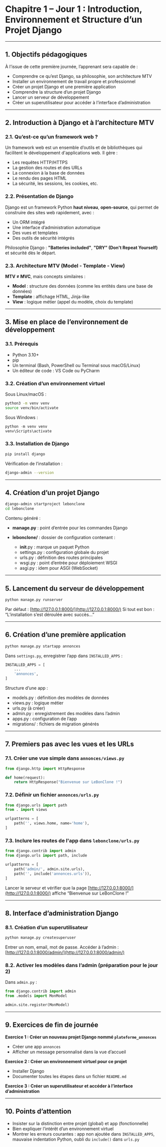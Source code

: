# **Chapitre 1 – Jour 1 : Introduction, Environnement et Structure d’un Projet Django**

---

## **1. Objectifs pédagogiques**

À l’issue de cette première journée, l’apprenant sera capable de :

* Comprendre ce qu’est Django, sa philosophie, son architecture MTV
* Installer un environnement de travail propre et professionnel
* Créer un projet Django et une première application
* Comprendre la structure d’un projet Django
* Lancer un serveur de développement
* Créer un superutilisateur pour accéder à l’interface d’administration

---

## **2. Introduction à Django et à l’architecture MTV**

### **2.1. Qu’est-ce qu’un framework web ?**

Un framework web est un ensemble d’outils et de bibliothèques qui facilitent le développement d'applications web. Il gère :

* Les requêtes HTTP/HTTPS
* La gestion des routes et des URLs
* La connexion à la base de données
* Le rendu des pages HTML
* La sécurité, les sessions, les cookies, etc.

### **2.2. Présentation de Django**

Django est un framework Python **haut niveau**, **open-source**, qui permet de construire des sites web rapidement, avec :

* Un ORM intégré
* Une interface d’administration automatique
* Des vues et templates
* Des outils de sécurité intégrés

Philosophie Django : **"Batteries included"**, **"DRY" (Don't Repeat Yourself)** et sécurité dès le départ.

### **2.3. Architecture MTV (Model - Template - View)**

**MTV ≠ MVC**, mais concepts similaires :

* **Model** : structure des données (comme les entités dans une base de données)
* **Template** : affichage HTML, Jinja-like
* **View** : logique métier (appel du modèle, choix du template)

---

## **3. Mise en place de l’environnement de développement**

### **3.1. Prérequis**

* Python 3.10+
* pip
* Un terminal (Bash, PowerShell ou Terminal sous macOS/Linux)
* Un éditeur de code : VS Code ou PyCharm

### **3.2. Création d’un environnement virtuel**

Sous Linux/macOS :

```bash
python3 -m venv venv
source venv/bin/activate
```

Sous Windows :

```powershell
python -m venv venv
venv\Scripts\activate
```

### **3.3. Installation de Django**

```bash
pip install django
```

Vérification de l’installation :

```bash
django-admin --version
```

---

## **4. Création d’un projet Django**

```bash
django-admin startproject lebonclone
cd lebonclone
```

Contenu généré :

* **manage.py** : point d’entrée pour les commandes Django
* **lebonclone/** : dossier de configuration contenant :

  * **init**.py : marque un paquet Python
  * settings.py : configuration globale du projet
  * urls.py : définition des routes principales
  * wsgi.py : point d’entrée pour déploiement WSGI
  * asgi.py : idem pour ASGI (WebSocket)

---

## **5. Lancement du serveur de développement**

```bash
python manage.py runserver
```

Par défaut : [http://127.0.0.1:8000/](http://127.0.0.1:8000/)
Si tout est bon : “L’installation s’est déroulée avec succès…”

---

## **6. Création d’une première application**

```bash
python manage.py startapp annonces
```

Dans `settings.py`, enregistrer l’app dans `INSTALLED_APPS` :

```python
INSTALLED_APPS = [
    ...
    'annonces',
]
```

Structure d’une app :

* models.py : définition des modèles de données
* views.py : logique métier
* urls.py (à créer)
* admin.py : enregistrement des modèles dans l’admin
* apps.py : configuration de l’app
* migrations/ : fichiers de migration générés

---

## **7. Premiers pas avec les vues et les URLs**

### **7.1. Créer une vue simple dans `annonces/views.py`**

```python
from django.http import HttpResponse

def home(request):
    return HttpResponse("Bienvenue sur LeBonClone !")
```

### **7.2. Définir un fichier `annonces/urls.py`**

```python
from django.urls import path
from . import views

urlpatterns = [
    path('', views.home, name='home'),
]
```

### **7.3. Inclure les routes de l'app dans `lebonclone/urls.py`**

```python
from django.contrib import admin
from django.urls import path, include

urlpatterns = [
    path('admin/', admin.site.urls),
    path('', include('annonces.urls')),
]
```

Lancer le serveur et vérifier que la page [http://127.0.0.1:8000/](http://127.0.0.1:8000/) affiche “Bienvenue sur LeBonClone !”

---

## **8. Interface d’administration Django**

### **8.1. Création d’un superutilisateur**

```bash
python manage.py createsuperuser
```

Entrer un nom, email, mot de passe. Accéder à l’admin :
[http://127.0.0.1:8000/admin/](http://127.0.0.1:8000/admin/)

### **8.2. Activer les modèles dans l’admin (préparation pour le jour 2)**

Dans `admin.py` :

```python
from django.contrib import admin
from .models import MonModel

admin.site.register(MonModel)
```

---

## **9. Exercices de fin de journée**

**Exercice 1 : Créer un nouveau projet Django nommé `plateforme_annonces`**

* Créer une app `annonces`
* Afficher un message personnalisé dans la vue d’accueil

**Exercice 2 : Créer un environnement virtuel pour ce projet**

* Installer Django
* Documenter toutes les étapes dans un fichier `README.md`

**Exercice 3 : Créer un superutilisateur et accéder à l’interface d’administration**

---

## **10. Points d’attention**

* Insister sur la distinction entre projet (global) et app (fonctionnelle)
* Bien expliquer l’intérêt d’un environnement virtuel
* Montrer les erreurs courantes : app non ajoutée dans `INSTALLED_APPS`, mauvaise indentation Python, oubli du `include()` dans `urls.py`
